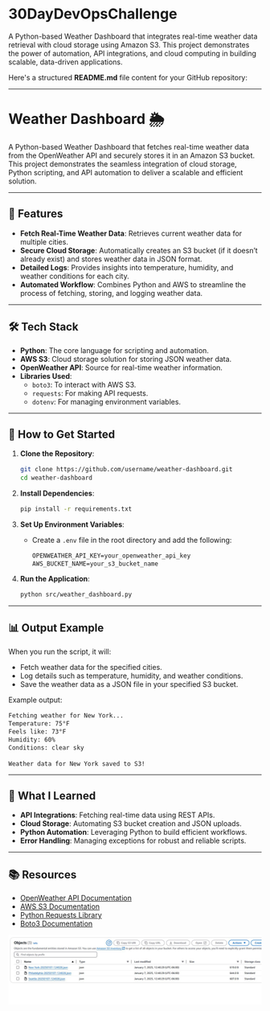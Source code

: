 # 30DayDevOpsChallenge
A Python-based Weather Dashboard that integrates real-time weather data retrieval with cloud storage using Amazon S3. This project demonstrates the power of automation, API integrations, and cloud computing in building scalable, data-driven applications.

Here's a structured **README.md** file content for your GitHub repository:

---

# Weather Dashboard 🌦️

A Python-based Weather Dashboard that fetches real-time weather data from the OpenWeather API and securely stores it in an Amazon S3 bucket. This project demonstrates the seamless integration of cloud storage, Python scripting, and API automation to deliver a scalable and efficient solution.

---

## 📌 Features
- **Fetch Real-Time Weather Data**: Retrieves current weather data for multiple cities.
- **Secure Cloud Storage**: Automatically creates an S3 bucket (if it doesn’t already exist) and stores weather data in JSON format.
- **Detailed Logs**: Provides insights into temperature, humidity, and weather conditions for each city.
- **Automated Workflow**: Combines Python and AWS to streamline the process of fetching, storing, and logging weather data.

---



## 🛠️ Tech Stack
- **Python**: The core language for scripting and automation.
- **AWS S3**: Cloud storage solution for storing JSON weather data.
- **OpenWeather API**: Source for real-time weather information.
- **Libraries Used**:
  - `boto3`: To interact with AWS S3.
  - `requests`: For making API requests.
  - `dotenv`: For managing environment variables.

---

## 🚀 How to Get Started
1. **Clone the Repository**:
   ```bash
   git clone https://github.com/username/weather-dashboard.git
   cd weather-dashboard
   ```

2. **Install Dependencies**:
   ```bash
   pip install -r requirements.txt
   ```

3. **Set Up Environment Variables**:
   - Create a `.env` file in the root directory and add the following:
     ```
     OPENWEATHER_API_KEY=your_openweather_api_key
     AWS_BUCKET_NAME=your_s3_bucket_name
     ```


     

4. **Run the Application**:
   ```bash
   python src/weather_dashboard.py
   ```

---

## 📊 Output Example
When you run the script, it will:
- Fetch weather data for the specified cities.
- Log details such as temperature, humidity, and weather conditions.
- Save the weather data as a JSON file in your specified S3 bucket.

Example output:
```plaintext
Fetching weather for New York...
Temperature: 75°F
Feels like: 73°F
Humidity: 60%
Conditions: clear sky

Weather data for New York saved to S3!
```

---

## 🌟 What I Learned
- **API Integrations**: Fetching real-time data using REST APIs.
- **Cloud Storage**: Automating S3 bucket creation and JSON uploads.
- **Python Automation**: Leveraging Python to build efficient workflows.
- **Error Handling**: Managing exceptions for robust and reliable scripts.

---

## 📚 Resources
- [OpenWeather API Documentation](https://openweathermap.org/api)
- [AWS S3 Documentation](https://aws.amazon.com/s3/)
- [Python Requests Library](https://docs.python-requests.org/en/latest/)
- [Boto3 Documentation](https://boto3.amazonaws.com/v1/documentation/api/latest/index.html)

![s3 image](https://github.com/saajibade/weather-dashboard-demo/blob/master/src/Assets/30DaychallengeDay1.JPG)
